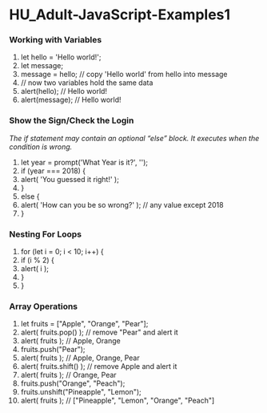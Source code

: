 # HU_Adult-JavaScript-Examples1

### Working with Variables

1. let hello = 'Hello world!';
2. let message;
3. message = hello; // copy 'Hello world' from hello into message
4. // now two variables hold the same data
5. alert(hello); // Hello world!
6. alert(message); // Hello world!

### Show the Sign/Check the Login

*The if statement may contain an optional “else” block. It executes when the condition is wrong.*

1. let year = prompt('What Year is it?', '');
2. if (year === 2018) {
3.    alert( 'You guessed it right!' );
4. } 
5. else {
6.    alert( 'How can you be so wrong?' ); // any value except 2018
7. }

### Nesting For Loops
1. for (let i = 0; i < 10; i++) {
2.  if (i % 2) {
3.    alert( i );
4.  }
5. }

### Array Operations
1. let fruits = ["Apple", "Orange", "Pear"];
2. alert( fruits.pop() ); // remove "Pear" and alert it
3. alert( fruits ); // Apple, Orange
4. fruits.push("Pear");
5. alert( fruits ); // Apple, Orange, Pear
6. alert( fruits.shift() ); // remove Apple and alert it
7. alert( fruits ); // Orange, Pear
8. fruits.push("Orange", "Peach");
9. fruits.unshift("Pineapple", "Lemon");
10. alert( fruits ); // ["Pineapple", "Lemon", "Orange", "Peach"]
